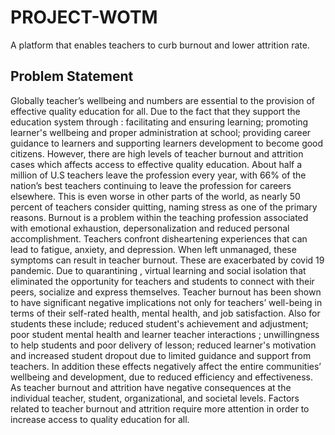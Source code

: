 # PROJECT-WOTM
A platform that enables teachers to curb burnout and lower attrition rate.
## Problem Statement
Globally teacher’s wellbeing and numbers are essential to the provision of effective quality education for all. Due to the fact that they support the education system through : facilitating and ensuring learning; promoting learner's wellbeing and proper administration at school; providing career guidance to learners and supporting learners development to become good citizens. However, there are high levels of teacher burnout and attrition cases which affects access to effective quality education. About half a million of U.S teachers leave the profession every year, with 66% of the nation’s best teachers continuing to leave the profession for careers elsewhere. This is even worse in other parts of the world, as nearly 50 percent of teachers consider quitting, naming stress as one of the primary reasons. Burnout is a problem within the teaching profession associated with emotional exhaustion, depersonalization and reduced personal accomplishment. Teachers confront disheartening experiences that can lead to fatigue, anxiety, and depression. When left unmanaged, these symptoms can result in teacher burnout.  These are exacerbated by covid 19 pandemic. Due to quarantining , virtual learning and social isolation that eliminated the opportunity for teachers and students to connect with their peers, socialize and express themselves.
Teacher burnout has been shown to have significant negative implications not only for teachers’ well-being in terms of their self-rated health, mental health, and job satisfaction. Also for students these include; reduced student's achievement and adjustment; poor student mental health and learner teacher interactions ; unwillingness to help students and poor delivery of lesson; reduced learner's motivation and increased student dropout due to limited guidance and support from teachers. In addition these effects negatively affect the entire communities’ wellbeing and development, due to reduced efficiency and effectiveness.
As teacher burnout and attrition have negative consequences at the individual teacher, student, organizational, and societal levels. Factors related to teacher burnout and attrition require more attention in order to increase access to quality education for all.


